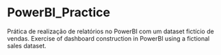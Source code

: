# PowerBI_Practice
Prática de realização de relatórios no PowerBI com um dataset fictício de vendas.
Exercise of dashboard construction in PowerBI using a fictional sales dataset.
